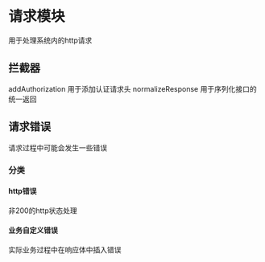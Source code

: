 # 请求模块

用于处理系统内的http请求

## 拦截器

addAuthorization 用于添加认证请求头
normalizeResponse 用于序列化接口的统一返回

## 请求错误

请求过程中可能会发生一些错误

### 分类

#### http错误

非200的http状态处理

#### 业务自定义错误

实际业务过程中在响应体中插入错误
